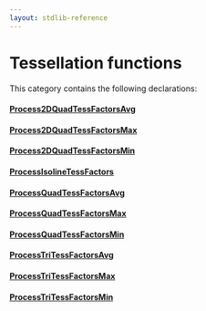 ```yaml
---
layout: stdlib-reference
---
```

# Tessellation functions

This category contains the following declarations:

#### [Process2DQuadTessFactorsAvg](/stdlib-reference/global-decls/process2dquadtessfactorsavg-089dho)

#### [Process2DQuadTessFactorsMax](/stdlib-reference/global-decls/process2dquadtessfactorsmax-089dho)

#### [Process2DQuadTessFactorsMin](/stdlib-reference/global-decls/process2dquadtessfactorsmin-089dho)

#### [ProcessIsolineTessFactors](/stdlib-reference/global-decls/processisolinetessfactors-07ei)

#### [ProcessQuadTessFactorsAvg](/stdlib-reference/global-decls/processquadtessfactorsavg-07bfm)

#### [ProcessQuadTessFactorsMax](/stdlib-reference/global-decls/processquadtessfactorsmax-07bfm)

#### [ProcessQuadTessFactorsMin](/stdlib-reference/global-decls/processquadtessfactorsmin-07bfm)

#### [ProcessTriTessFactorsAvg](/stdlib-reference/global-decls/processtritessfactorsavg-07ael)

#### [ProcessTriTessFactorsMax](/stdlib-reference/global-decls/processtritessfactorsmax-07ael)

#### [ProcessTriTessFactorsMin](/stdlib-reference/global-decls/processtritessfactorsmin-07ael)

